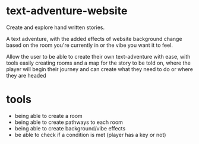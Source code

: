 # text-adventure-website
Create and explore hand written stories.

A text adventure, with the added effects of website background change based on the room you're currently in or 
the vibe you want it to feel.

Allow the user to be able to create their own text-adventure with ease, with tools easily creating rooms and a map for the story to be told on, where the player will begin their journey and can create what they need to do or where they are headed


# tools 
- being able to create a room
- being able to create pathways to each room
- being able to create background/vibe effects 
- be able to check if a condition is met (player has a key or not)




